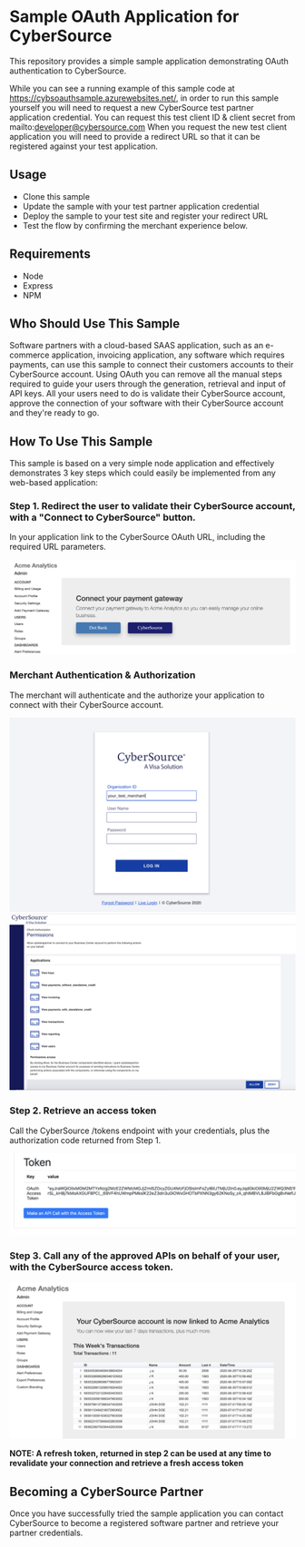 # Sample OAuth Application for CyberSource

This repository provides a simple sample application demonstrating OAuth authentication to CyberSource.

While you can see a running example of this sample code at https://cybsoauthsample.azurewebsites.net/, in order to run this sample yourself you will need to request a new CyberSource test partner application credential.  You can request this test client ID & client secret from mailto:developer@cybersource.com When you request the new test client application you will need to provide a redirect URL so that it can be registered against your test application.

## Usage
* Clone this sample
* Update the sample with your test partner application credential
* Deploy the sample to your test site and register your redirect URL
* Test the flow by confirming the merchant experience below.

## Requirements
* Node
* Express
* NPM

## Who Should Use This Sample
Software partners with a cloud-based SAAS application, such as an e-commerce application, invoicing application, any software which requires payments, can use this sample to connect their customers accounts to their CyberSource account.  Using OAuth you can remove all the manual steps required to guide your users through the generation, retrieval and input of API keys.  All your users need to do is validate their CyberSource account, approve the connection of your software with their CyberSource account and they're ready to go.


## How To Use This Sample
This sample is based on a very simple node application and effectively demonstrates 3 key steps which could easily be implemented from any web-based application:

### Step 1. Redirect the user to validate their CyberSource account, with a "Connect to CyberSource" button.
In your application link to the CyberSource OAuth URL, including the required URL parameters.

![OAuth Screenshots](screenshots/oauth-sample-step1.png "Screenshot showing the Initation of the OAuth flow.")

### Merchant Authentication & Authorization

The merchant will authenticate and the authorize your application to connect with their CyberSource account.

![OAuth Screenshots](screenshots/oauth-sample-authenticate.png "Screenshot showing the merchant interaction of the OAuth flow.")
![OAuth Screenshots](screenshots/oauth-sample-authorize.png "Screenshot showing the merchant interaction of the OAuth flow.")


### Step 2. Retrieve an access token
Call the CyberSource /tokens endpoint with your credentials, plus the authorization code returned from Step 1.

![OAuth Screenshots](screenshots/oauth-sample-step2.png "Screenshot showing the OAuth access token.")

### Step 3. Call any of the approved APIs on behalf of your user, with the CyberSource access token.

![OAuth Screenshots](screenshots/oauth-sample-step3.png "Screenshot showing the OAuth access token.")

__NOTE:  A refresh token, returned in step 2 can be used at any time to revalidate your connection and retrieve a fresh access token__

## Becoming a CyberSource Partner
Once you have successfully tried the sample application you can contact CyberSource to become a registered software partner and retrieve your partner credentials.
